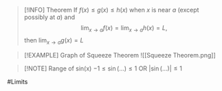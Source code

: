 
> [!INFO] Theorem
> If $f(x)\leq g(x)\leq h(x)$ when $x$ is near $a$ (except possibly at $a$) and $$
\lim_{ x \to a } f(x)=\lim_{ x \to a } h(x)=L,
$$ then $\lim_{ x \to a }g(x)=L$

> [!EXAMPLE] Graph of Squeeze Theorem
> ![[Squeeze Theorem.png]]

>[!NOTE] Range of sin(x)
>$-1\leq \sin(\dots)\leq 1$ 
>OR
>$|\sin(\dots)|\leq 1$

#Limits 